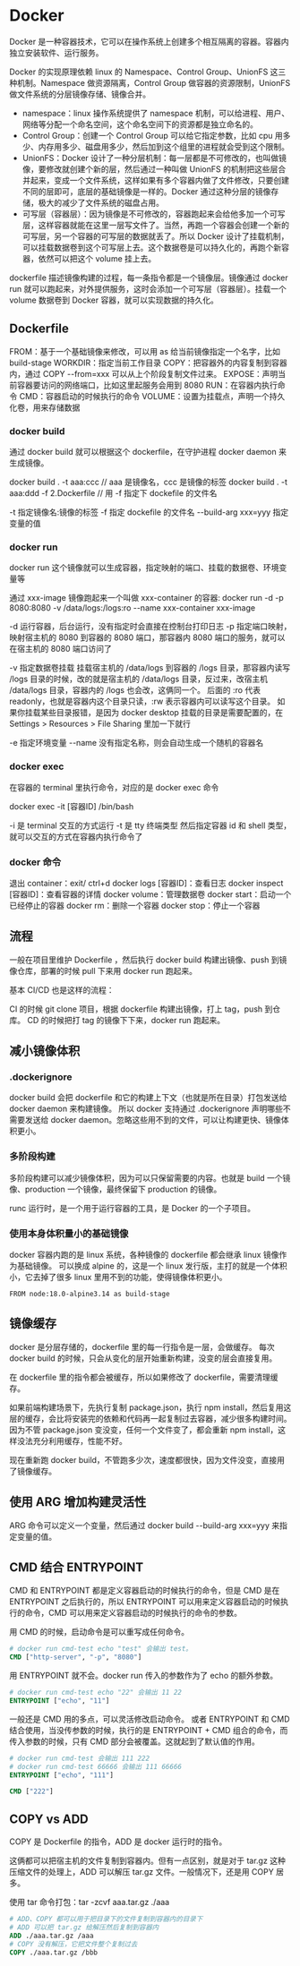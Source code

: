 # Docker

Docker 是一种容器技术，它可以在操作系统上创建多个相互隔离的容器。容器内独立安装软件、运行服务。

Docker 的实现原理依赖 linux 的 Namespace、Control Group、UnionFS 这三种机制。Namespace 做资源隔离，Control Group 做容器的资源限制，UnionFS 做文件系统的分层镜像存储、镜像合并。

- namespace：linux 操作系统提供了 namespace 机制，可以给进程、用户、网络等分配一个命名空间，这个命名空间下的资源都是独立命名的。
- Control Group：创建一个 Control Group 可以给它指定参数，比如 cpu 用多少、内存用多少、磁盘用多少，然后加到这个组里的进程就会受到这个限制。
- UnionFS：Docker 设计了一种分层机制：每一层都是不可修改的，也叫做镜像，要修改就创建个新的层，然后通过一种叫做 UnionFS 的机制把这些层合并起来，变成一个文件系统，这样如果有多个容器内做了文件修改，只要创建不同的层即可，底层的基础镜像是一样的。Docker 通过这种分层的镜像存储，极大的减少了文件系统的磁盘占用。
- 可写层（容器层）：因为镜像是不可修改的，容器跑起来会给他多加一个可写层，这样容器就能在这里一层写文件了。当然，再跑一个容器会创建一个新的可写层，另一个容器的可写层的数据就丢了。所以 Docker 设计了挂载机制，可以挂载数据卷到这个可写层上去。这个数据卷是可以持久化的，再跑个新容器，依然可以把这个 volume 挂上去。

dockerfile 描述镜像构建的过程，每一条指令都是一个镜像层。镜像通过 docker run 就可以跑起来，对外提供服务，这时会添加一个可写层（容器层）。挂载一个 volume 数据卷到 Docker 容器，就可以实现数据的持久化。

## Dockerfile

FROM：基于一个基础镜像来修改，可以用 as 给当前镜像指定一个名字，比如 build-stage
WORKDIR：指定当前工作目录
COPY：把容器外的内容复制到容器内，通过 COPY --from=xxx 可以从上个阶段复制文件过来。
EXPOSE：声明当前容器要访问的网络端口，比如这里起服务会用到 8080
RUN：在容器内执行命令
CMD：容器启动的时候执行的命令
VOLUME：设置为挂载点，声明一个持久化卷，用来存储数据

### docker build

通过 docker build 就可以根据这个 dockerfile，在守护进程 docker daemon 来生成镜像。

docker build . -t aaa:ccc // aaa 是镜像名，ccc 是镜像的标签
docker build . -t aaa:ddd -f 2.Dockerfile // 用 -f 指定下 dockefile 的文件名

-t 指定镜像名:镜像的标签
-f 指定 dockefile 的文件名
--build-arg xxx=yyy 指定变量的值

### docker run

docker run 这个镜像就可以生成容器，指定映射的端口、挂载的数据卷、环境变量等

通过 xxx-image 镜像跑起来一个叫做 xxx-container 的容器:
docker run -d -p 8080:8080 -v /data/logs:/logs:ro --name xxx-container xxx-image

-d 运行容器，后台运行，没有指定时会直接在控制台打印日志
-p 指定端口映射，映射宿主机的 8080 到容器的 8080 端口，那容器内 8080 端口的服务，就可以在宿主机的 8080 端口访问了

-v 指定数据卷挂载
  挂载宿主机的 /data/logs 到容器的 /logs 目录，那容器内读写 /logs 目录的时候，改的就是宿主机的 /data/logs 目录，反过来，改宿主机 /data/logs 目录，容器内的 /logs 也会改，这俩同一个。
  后面的 :ro 代表 readonly，也就是容器内这个目录只读，:rw 表示容器内可以读写这个目录。
  如果你挂载某些目录报错，是因为 docker desktop 挂载的目录是需要配置的，在 Settings > Resources > File Sharing 里加一下就行

-e 指定环境变量
--name 没有指定名称，则会自动生成一个随机的容器名

### docker exec

在容器的 terminal 里执行命令，对应的是 docker exec 命令

docker exec -it [容器ID] /bin/bash

-i 是 terminal 交互的方式运行
-t 是 tty 终端类型
然后指定容器 id 和 shell 类型，就可以交互的方式在容器内执行命令了

### docker 命令

退出 container：exit/ ctrl+d
docker logs [容器ID]：查看日志
docker inspect [容器ID]：查看容器的详情
docker volume：管理数据卷
docker start：启动一个已经停止的容器
docker rm：删除一个容器
docker stop：停止一个容器

## 流程

一般在项目里维护 Dockerfile ，然后执行 docker build 构建出镜像、push 到镜像仓库，部署的时候 pull 下来用 docker run 跑起来。

基本 CI/CD 也是这样的流程：

CI 的时候 git clone 项目，根据 dockerfile 构建出镜像，打上 tag，push 到仓库。
CD 的时候把打 tag 的镜像下下来，docker run 跑起来。

## 减小镜像体积

### .dockerignore

docker build 会把 dockerfile 和它的构建上下文（也就是所在目录）打包发送给 docker daemon 来构建镜像。
所以 docker 支持通过 .dockerignore 声明哪些不需要发送给 docker daemon。忽略这些用不到的文件，可以让构建更快、镜像体积更小。

### 多阶段构建

多阶段构建可以减少镜像体积，因为可以只保留需要的内容。也就是 build 一个镜像、production 一个镜像，最终保留下 production 的镜像。

runc 运行时，是一个用于运行容器的工具，是 Docker 的一个子项目。

### 使用本身体积量小的基础镜像

docker 容器内跑的是 linux 系统，各种镜像的 dockerfile 都会继承 linux 镜像作为基础镜像。
可以换成 alpine 的，这是一个 linux 发行版，主打的就是一个体积小，它去掉了很多 linux 里用不到的功能，使得镜像体积更小。

```
FROM node:18.0-alpine3.14 as build-stage
```

## 镜像缓存

docker 是分层存储的，dockerfile 里的每一行指令是一层，会做缓存。
每次 docker build 的时候，只会从变化的层开始重新构建，没变的层会直接复用。

在 dockerfile 里的指令都会被缓存，所以如果修改了 dockerfile，需要清理缓存。

如果前端构建场景下，先执行复制 package.json，执行 npm install，然后复用这层的缓存，会比将安装完的依赖和代码再一起复制过去容器，减少很多构建时间。因为不管 package.json 变没变，任何一个文件变了，都会重新 npm install，这样没法充分利用缓存，性能不好。

现在重新跑 docker build，不管跑多少次，速度都很快，因为文件没变，直接用了镜像缓存。

## 使用 ARG 增加构建灵活性

ARG 命令可以定义一个变量，然后通过 docker build --build-arg xxx=yyy 来指定变量的值。

## CMD 结合 ENTRYPOINT

CMD 和 ENTRYPOINT 都是定义容器启动的时候执行的命令，但是 CMD 是在 ENTRYPOINT 之后执行的，所以 ENTRYPOINT 可以用来定义容器启动的时候执行的命令，CMD 可以用来定义容器启动的时候执行的命令的参数。

用 CMD 的时候，启动命令是可以重写成任何命令。

```Dockerfile
# docker run cmd-test echo "test" 会输出 test。
CMD ["http-server", "-p", "8080"]
```

用 ENTRYPOINT 就不会。docker run 传入的参数作为了 echo 的额外参数。

```Dockerfile
# docker run cmd-test echo "22" 会输出 11 22
ENTRYPOINT ["echo", "11"]
```

一般还是 CMD 用的多点，可以灵活修改启动命令。
或者 ENTRYPOINT 和 CMD 结合使用，当没传参数的时候，执行的是 ENTRYPOINT + CMD 组合的命令，而传入参数的时候，只有 CMD 部分会被覆盖。这就起到了默认值的作用。

```Dockerfile
# docker run cmd-test 会输出 111 222
# docker run cmd-test 66666 会输出 111 66666
ENTRYPOINT ["echo", "111"]

CMD ["222"]
```

## COPY vs ADD

COPY 是 Dockerfile 的指令，ADD 是 docker 运行时的指令。

这俩都可以把宿主机的文件复制到容器内。但有一点区别，就是对于 tar.gz 这种压缩文件的处理上，ADD 可以解压 tar.gz 文件。一般情况下，还是用 COPY 居多。

使用 tar 命令打包：tar -zcvf aaa.tar.gz ./aaa

```Dockerfile
# ADD、COPY 都可以用于把目录下的文件复制到容器内的目录下
# ADD 可以把 tar.gz 给解压然后复制到容器内
ADD ./aaa.tar.gz /aaa
# COPY 没有解压，它把文件整个复制过去
COPY ./aaa.tar.gz /bbb
```
